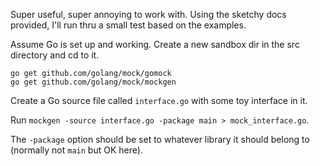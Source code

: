 Super useful, super annoying to work with.  Using the sketchy docs provided, I'll run thru a small test based on the examples.

Assume Go is set up and working.  Create a new sandbox dir in the src directory and cd to it.

```
go get github.com/golang/mock/gomock
go get github.com/golang/mock/mockgen
```

Create a Go source file called `interface.go` with some toy interface in it.

Run `mockgen -source interface.go -package main > mock_interface.go`.

The `-package` option should be set to whatever library it should belong to (normally not `main` but OK here).
